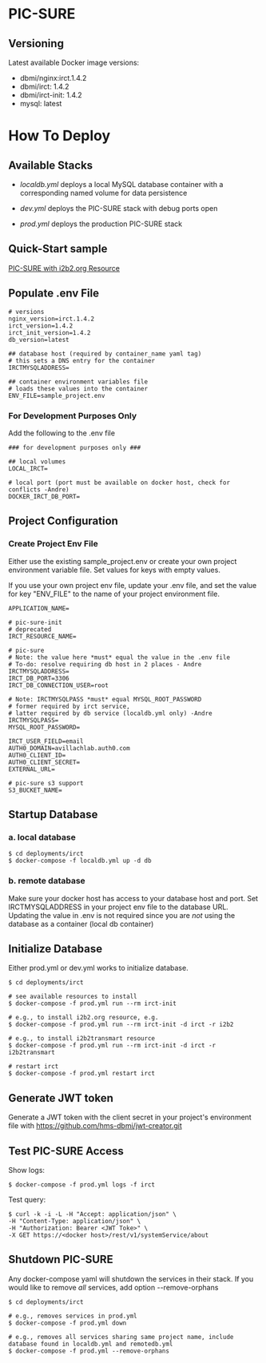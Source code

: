 # PIC-SURE

## Versioning

Latest available Docker image versions:

- dbmi/nginx:irct.1.4.2
- dbmi/irct: 1.4.2
- dbmi/irct-init: 1.4.2
- mysql: latest

# How To Deploy

## Available Stacks

- _localdb.yml_ deploys a local MySQL database container with a corresponding named volume for data persistence

- _dev.yml_ deploys the PIC-SURE stack with debug ports open

- _prod.yml_ deploys the production PIC-SURE stack

## Quick-Start sample

[PIC-SURE with i2b2.org Resource](quick-start/README.md)

## Populate .env File

```
# versions
nginx_version=irct.1.4.2
irct_version=1.4.2
irct_init_version=1.4.2
db_version=latest

## database host (required by container_name yaml tag)
# this sets a DNS entry for the container
IRCTMYSQLADDRESS=

## container environment variables file
# loads these values into the container
ENV_FILE=sample_project.env
```

### For Development Purposes Only

Add the following to the .env file

```
### for development purposes only ###

## local volumes
LOCAL_IRCT=

# local port (port must be available on docker host, check for conflicts -Andre)
DOCKER_IRCT_DB_PORT=
```

## Project Configuration

### Create Project Env File

Either use the existing sample_project.env or create your own project environment variable file. Set values for keys with empty values.

If you use your own project env file, update your .env file, and set the value for key "ENV_FILE" to the name of your project environment file.

```
APPLICATION_NAME=

# pic-sure-init
# deprecated
IRCT_RESOURCE_NAME=

# pic-sure
# Note: the value here *must* equal the value in the .env file
# To-do: resolve requiring db host in 2 places - Andre
IRCTMYSQLADDRESS=
IRCT_DB_PORT=3306
IRCT_DB_CONNECTION_USER=root

# Note: IRCTMYSQLPASS *must* equal MYSQL_ROOT_PASSWORD
# former required by irct service,
# latter required by db service (localdb.yml only) -Andre
IRCTMYSQLPASS=
MYSQL_ROOT_PASSWORD=

IRCT_USER_FIELD=email
AUTH0_DOMAIN=avillachlab.auth0.com
AUTH0_CLIENT_ID=
AUTH0_CLIENT_SECRET=
EXTERNAL_URL=

# pic-sure s3 support
S3_BUCKET_NAME=
```

## Startup Database

### a. local database

```
$ cd deployments/irct
$ docker-compose -f localdb.yml up -d db
```

### b. remote database

Make sure your docker host has access to your database host and port. Set IRCTMYSQLADDRESS in your project env file to the database URL. Updating the value in .env is not required since you are _not_ using the database as a container (local db container)

## Initialize Database

Either prod.yml or dev.yml works to initialize database.

```
$ cd deployments/irct

# see available resources to install
$ docker-compose -f prod.yml run --rm irct-init

# e.g., to install i2b2.org resource, e.g.
$ docker-compose -f prod.yml run --rm irct-init -d irct -r i2b2

# e.g., to install i2b2transmart resource
$ docker-compose -f prod.yml run --rm irct-init -d irct -r i2b2transmart

# restart irct
$ docker-compose -f prod.yml restart irct
```

## Generate JWT token

Generate a JWT token with the client secret in your project's environment file with <https://github.com/hms-dbmi/jwt-creator.git>

## Test PIC-SURE Access

Show logs:

`$ docker-compose -f prod.yml logs -f irct`

Test query:

```
$ curl -k -i -L -H "Accept: application/json" \
-H "Content-Type: application/json" \
-H "Authorization: Bearer <JWT Toke>" \
-X GET https://<docker host>/rest/v1/systemService/about
```

## Shutdown PIC-SURE

Any docker-compose yaml will shutdown the services in their stack. If you would like to remove _all_ services, add option --remove-orphans

```
$ cd deployments/irct

# e.g., removes services in prod.yml
$ docker-compose -f prod.yml down

# e.g., removes all services sharing same project name, include database found in localdb.yml and remotedb.yml
$ docker-compose -f prod.yml --remove-orphans
```
